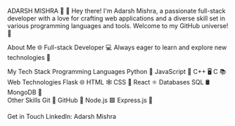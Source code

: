 ADARSH MISHRA 🚀
👋 Hey there! I'm Adarsh Mishra, a passionate full-stack developer with a love for crafting web applications and a diverse skill set in various programming languages and tools. Welcome to my GitHub universe! 🌌

About Me
🌐 Full-stack Developer
💻 Always eager to learn and explore new technologies 🧠

My Tech Stack
Programming Languages	Python 🐍	JavaScript 🚀	C++ 🖥️	C 📚
Web Technologies	Flask 🌐	HTML 🕸️	CSS 🎨	React ⚛️
Databases	SQL 🛢️	MongoDB 🍃		
Other Skills	Git 🔄	GitHub 🐙	Node.js 🟩	Express.js 🚂



Get in Touch
LinkedIn: Adarsh Mishra
